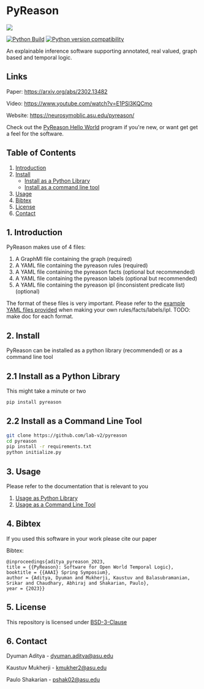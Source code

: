 # PyReason
<img src="https://raw.githubusercontent.com/lab-v2/pyreason/main/media/pyreason_logo.jpg"/>

[![Python Build](https://github.com/lab-v2/pyreason/actions/workflows/python-publish.yml/badge.svg)](https://github.com/lab-v2/pyreason/actions/workflows/python-publish.yml)
[![Python version compatibility](https://github.com/lab-v2/pyreason/actions/workflows/python-package-version-test.yml/badge.svg)](https://github.com/lab-v2/pyreason/actions/workflows/python-package-version-test.yml)

An explainable inference software supporting annotated, real valued, graph based and temporal logic.

## Links
Paper: https://arxiv.org/abs/2302.13482

Video: https://www.youtube.com/watch?v=E1PSl3KQCmo

Website: https://neurosymoblic.asu.edu/pyreason/

Check out the [PyReason Hello World](https://github.com/lab-v2/pyreason/blob/main/docs/hello-world.md) program if you're new, or want get get a feel for the software.


## Table of Contents
  
1. [Introduction](#1-introduction)
2. [Install](#2-install)
    * [Install as a Python Library](#21-install-as-a-python-library)
    * [Install as a command line tool](#22-install-as-a-command-line-tool)
3. [Usage](#3-usage)
4. [Bibtex](#4-bibtex)
5. [License](#5-license)
6. [Contact](#6-contact)


## 1. Introduction
PyReason makes use of 4 files:

1. A GraphMl file containing the graph (required)
2. A YAML file containing the pyreason rules (required)
3. A YAML file containing the pyreason facts (optional but recommended)
4. A YAML file containing the pyreason labels (optional but recommended)
5. A YAML file containing the pyreason ipl (inconsistent predicate list) (optional)

The format of these files is very important. Please refer to the [example YAML files provided](https://github.com/lab-v2/pyreason/blob/main/pyreason/examples/example_yamls) when making your own rules/facts/labels/ipl. TODO: make doc for each format.

## 2. Install
PyReason can be installed as a python library (recommended) or as a command line tool

## 2.1 Install as a Python Library
This might take a minute or two
```bash
pip install pyreason
```

## 2.2 Install as a Command Line Tool

```bash
git clone https://github.com/lab-v2/pyreason
cd pyreason
pip install -r requirements.txt
python initialize.py
```

## 3. Usage
Please refer to the documentation that is relevant to you
1. [Usage as Python Library](https://github.com/lab-v2/pyreason/blob/main/docs/pyreason_library.md)
2. [Usage as a Command Line Tool](https://github.com/lab-v2/pyreason/blob/main/docs/pyreason_cmd_line.md)

## 4. Bibtex
If you used this software in your work please cite our paper

Bibtex:
```
@inproceedings{aditya_pyreason_2023,
title = {{PyReason}: Software for Open World Temporal Logic},
booktitle = {{AAAI} Spring Symposium},
author = {Aditya, Dyuman and Mukherji, Kaustuv and Balasubramanian, Srikar and Chaudhary, Abhiraj and Shakarian, Paulo},
year = {2023}}
```

## 5. License
This repository is licensed under [BSD-3-Clause](https://github.com/lab-v2/pyreason/blob/main/LICENSE.md)

## 6. Contact
Dyuman Aditya - dyuman.aditya@asu.edu

Kaustuv Mukherji - kmukher2@asu.edu

Paulo Shakarian - pshak02@asu.edu
